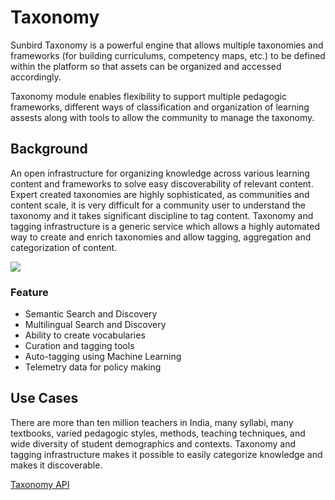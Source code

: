 # Taxonomy

Sunbird Taxonomy is a powerful engine that allows multiple taxonomies and frameworks (for building curriculums, competency maps, etc.) to be defined within the platform so that assets can be organized and accessed accordingly.

Taxonomy module enables flexibility to support multiple pedagogic frameworks, different ways of classification and organization of learning assests along with tools to allow the community to manage the taxonomy.

## Background

An open infrastructure for organizing knowledge across various learning content and frameworks to solve easy discoverability of relevant content. Expert created taxonomies are highly sophisticated, as communities and content scale, it is very difficult for a community user to understand the taxonomy and it takes significant discipline to tag content. Taxonomy and tagging infrastructure is a generic service which allows a highly automated way to create and enrich taxonomies and allow tagging, aggregation and categorization of content.

![](../../.gitbook/assets/taxonomy\_pic.png)

### Feature

* Semantic Search and Discovery
* Multilingual Search and Discovery
* Ability to create vocabularies
* Curation and tagging tools
* Auto-tagging using Machine Learning
* Telemetry data for policy making

## Use Cases

There are more than ten million teachers in India, many syllabi, many textbooks, varied pedagogic styles, methods, teaching techniques, and wide diversity of student demographics and contexts. Taxonomy and tagging infrastructure makes it possible to easily categorize knowledge and makes it discoverable.

[Taxonomy API](http://docs.sunbird.org/latest/apis/framework/)
